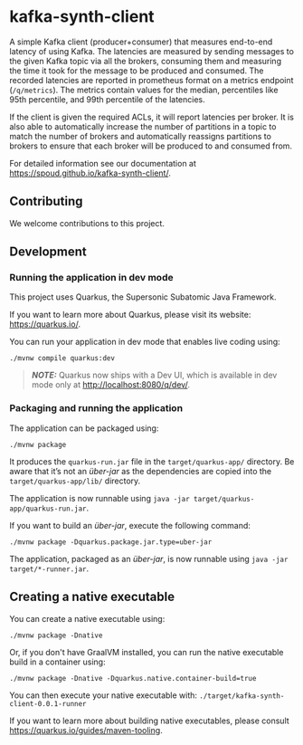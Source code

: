 # kafka-synth-client

A simple Kafka client (producer+consumer) that measures end-to-end latency of using Kafka.
The latencies are measured by sending messages to the given Kafka topic via all the brokers, consuming them
and measuring the time it took for the message to be produced and consumed.
The recorded latencies are reported in prometheus format on a metrics endpoint (`/q/metrics`).
The metrics contain values for the median, percentiles like 95th percentile, and 99th percentile of the latencies.

If the client is given the required ACLs, it will report latencies per broker.
It is also able to automatically increase the number of partitions in a topic to match the number of brokers
and automatically reassigns partitions to brokers to ensure that each broker will be produced to and consumed from.

For detailed information see our documentation at https://spoud.github.io/kafka-synth-client/.


## Contributing

We welcome contributions to this project.


## Development

### Running the application in dev mode

This project uses Quarkus, the Supersonic Subatomic Java Framework.

If you want to learn more about Quarkus, please visit its website: <https://quarkus.io/>.

You can run your application in dev mode that enables live coding using:

```shell script
./mvnw compile quarkus:dev
```

> **_NOTE:_**  Quarkus now ships with a Dev UI, which is available in dev mode only at <http://localhost:8080/q/dev/>.

### Packaging and running the application

The application can be packaged using:

```shell script
./mvnw package
```

It produces the `quarkus-run.jar` file in the `target/quarkus-app/` directory.
Be aware that it’s not an _über-jar_ as the dependencies are copied into the `target/quarkus-app/lib/` directory.

The application is now runnable using `java -jar target/quarkus-app/quarkus-run.jar`.

If you want to build an _über-jar_, execute the following command:

```shell script
./mvnw package -Dquarkus.package.jar.type=uber-jar
```

The application, packaged as an _über-jar_, is now runnable using `java -jar target/*-runner.jar`.

## Creating a native executable

You can create a native executable using:

```shell script
./mvnw package -Dnative
```

Or, if you don't have GraalVM installed, you can run the native executable build in a container using:

```shell script
./mvnw package -Dnative -Dquarkus.native.container-build=true
```

You can then execute your native executable with: `./target/kafka-synth-client-0.0.1-runner`

If you want to learn more about building native executables, please consult <https://quarkus.io/guides/maven-tooling>.

